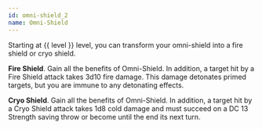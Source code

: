 ```yaml
---
id: omni-shield_2
name: Omni-Shield
---
```

Starting at {{ level }} level, you can transform your omni-shield into a fire shield or cryo shield.

__Fire Shield__. Gain all the benefits of Omni-Shield. In addition, a target hit by a Fire Shield attack takes 3d10 fire damage. 
This damage detonates primed targets, but you are immune to any detonating effects.

__Cryo Shield__. Gain all the benefits of Omni-Shield. In addition, a target hit by a Cryo Shield attack takes 1d8 cold 
damage and must succeed on a DC 13 Strength saving throw or become <condition id="frozen"/> until the end its next turn.
